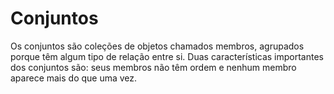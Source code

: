 # Conjuntos
Os conjuntos são coleções de objetos chamados membros, agrupados porque têm algum tipo de relação entre si. Duas características importantes dos conjuntos são: seus membros não têm ordem e nenhum membro aparece mais do que uma vez.
